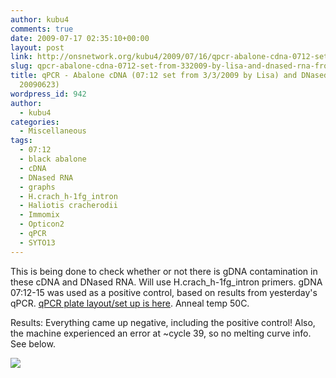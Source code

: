 ```yaml
---
author: kubu4
comments: true
date: 2009-07-17 02:35:10+00:00
layout: post
link: http://onsnetwork.org/kubu4/2009/07/16/qpcr-abalone-cdna-0712-set-from-332009-by-lisa-and-dnased-rna-from-20090623-2/
slug: qpcr-abalone-cdna-0712-set-from-332009-by-lisa-and-dnased-rna-from-20090623-2
title: qPCR - Abalone cDNA (07:12 set from 3/3/2009 by Lisa) and DNased RNA (from
  20090623)
wordpress_id: 942
author:
  - kubu4
categories:
  - Miscellaneous
tags:
  - 07:12
  - black abalone
  - cDNA
  - DNased RNA
  - graphs
  - H.crach_h-1fg_intron
  - Haliotis cracherodii
  - Immomix
  - Opticon2
  - qPCR
  - SYTO13
---
```


This is being done to check whether or not there is gDNA contamination in these cDNA and DNased RNA. Will use H.crach_h-1fg_intron primers. gDNA 07:12-15 was used as a positive control, based on results from yesterday's qPCR. [qPCR plate layout/set up is here](http://eagle.fish.washington.edu/Arabidopsis/Notebook%20Workup%20Files/20090716-01.jpg). Anneal temp 50C.

Results: Everything came up negative, including the positive control! Also, the machine experienced an error at ~cycle 39, so no melting curve info. See below.

![](http://eagle.fish.washington.edu/Arabidopsis/20090716-01%20SJW.jpg)
